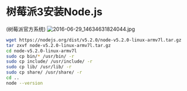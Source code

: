 # 树莓派3安装Node.js
(树莓派官方系统)
![2016-06-29_14634631824044.jpg](https://pic.mylonly.com/2016-06-29_14634631824044.jpg)

```Bash Shell
wget https://nodejs.org/dist/v5.2.0/node-v5.2.0-linux-armv7l.tar.gz
tar zxvf node-v5.2.0-linux-armv7l.tar.gz
cd node-v5.2.0-linux-armv7l
sudo cp bin/* /usr/bin/ -r
sudo cp include/ /usr/include/ -r
sudo cp lib/ /usr/lib/ -r
sudo cp share/ /usr/share/ -r
cd ..
node --version
```


